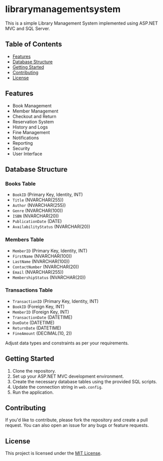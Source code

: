 # librarymanagementsystem

This is a simple Library Management System implemented using ASP.NET MVC and SQL Server.

## Table of Contents

- [Features](#features)
- [Database Structure](#database-structure)
- [Getting Started](#getting-started)
- [Contributing](#contributing)
- [License](#license)

## Features

- Book Management
- Member Management
- Checkout and Return
- Reservation System
- History and Logs
- Fine Management
- Notifications
- Reporting
- Security
- User Interface

## Database Structure

### Books Table

- `BookID` (Primary Key, Identity, INT)
- `Title` (NVARCHAR(255))
- `Author` (NVARCHAR(255))
- `Genre` (NVARCHAR(100))
- `ISBN` (NVARCHAR(20))
- `PublicationDate` (DATE)
- `AvailabilityStatus` (NVARCHAR(20))

### Members Table

- `MemberID` (Primary Key, Identity, INT)
- `FirstName` (NVARCHAR(100))
- `LastName` (NVARCHAR(100))
- `ContactNumber` (NVARCHAR(20))
- `Email` (NVARCHAR(255))
- `MembershipStatus` (NVARCHAR(20))

### Transactions Table

- `TransactionID` (Primary Key, Identity, INT)
- `BookID` (Foreign Key, INT)
- `MemberID` (Foreign Key, INT)
- `TransactionDate` (DATETIME)
- `DueDate` (DATETIME)
- `ReturnDate` (DATETIME)
- `FineAmount` (DECIMAL(10, 2))

Adjust data types and constraints as per your requirements.

## Getting Started

1. Clone the repository.
2. Set up your ASP.NET MVC development environment.
3. Create the necessary database tables using the provided SQL scripts.
4. Update the connection string in `web.config`.
5. Run the application.

## Contributing

If you'd like to contribute, please fork the repository and create a pull request. You can also open an issue for any bugs or feature requests.

## License

This project is licensed under the [MIT License](LICENSE).
